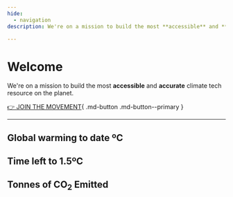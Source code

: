 ```yaml
---
hide:
  - navigation
description: We're on a mission to build the most **accessible** and **accurate** climate tech resource on the planet.

---
```


<script type='text/javascript' src='https://climateclock.net/wp-content/themes/C2D/js/jquery.min.js'></script>
<script type='text/javascript' src='https://climateclock.net/wp-content/themes/C2D/js/jquery.isMobile.min.js'></script>
<script type='text/javascript' src='https://climateclock.net/wp-content/themes/C2D/js/magnific-popup.min.js'></script>
<script type='text/javascript' src='https://climateclock.net/wp-content/themes/C2D/js/CO2Calculator.js?r=202111041017&#038;ver=4.7.26'></script>
<script type='text/javascript' src='https://climateclock.net/wp-content/themes/C2D/js/scripts.js?r=202111041017&#038;ver=4.7.26'></script>

# Welcome

We're on a mission to build the most **accessible** and **accurate** climate tech resource on the planet.

[👉 JOIN THE MOVEMENT](../solutions){ .md-button .md-button--primary }

---

<div id="clock">
  <h2 id="global-temp">Global warming to date ºC</h2>
  <div id="global-temp-container"><span id="globaltemp" class="bold grad"></span></div>
  <h2 id="time-to-two">Time left to 1.5ºC</h2>
  <div id="timecountdown"></div>
  <h2 id="tonnes">Tonnes of CO<sub>2</sub> Emitted</h2>      
  <div id="carbontonnes"></div>
</div>